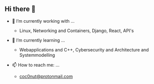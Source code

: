 ## Hi there 👋

- 🔭 I’m currently working with ...
  - Linux, Networking and Containers, Django, React, API's
- 🌱 I’m currently learning ...
  - Webapplications and C++, Cybersecurity and Architecture and Systemmodelling
 
- 📫 How to reach me: ...
  - coc0nut@protonmail.com
 
<!--
**coc0nut/coc0nut** is a ✨ _special_ ✨ repository because its `README.md` (this file) appears on your GitHub profile.

Here are some ideas to get you started:


- 👯 I’m looking to collaborate on ...
- 🤔 I’m looking for help with ...
- 💬 Ask me about ...

- 😄 Pronouns: ...
- ⚡ Fun fact: ...
-->
